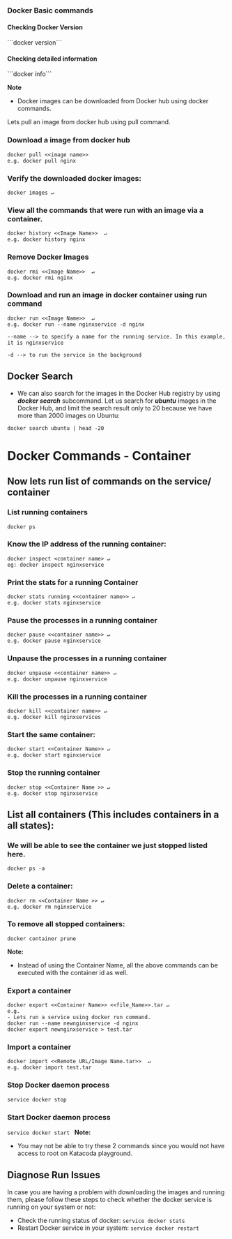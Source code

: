 ### Docker Basic commands

<h4>Checking Docker Version</h4>
```docker version```

<h4>Checking detailed information</h4>
```docker info```

<b>Note</b>
- Docker images can be downloaded from Docker hub using docker commands.

Lets pull an image from docker hub using pull command.

### Download a image from docker hub
```
docker pull <<image name>> 
e.g. docker pull nginx
```

### Verify the downloaded docker images:
```
docker images ↵
```
### View all the commands that were run with an image via a container.
```
docker history <<Image Name>>  ↵
e.g. docker history nginx
```
### Remove Docker Images
```
docker rmi <<Image Name>>  ↵
e.g. docker rmi nginx
```
### Download and run an image in docker container using run command
```
docker run <<Image Name>>  ↵
e.g. docker run --name nginxservice -d nginx
```
```
--name --> to specify a name for the running service. In this example, it is nginxservice

-d --> to run the service in the background
```

## Docker Search
- We can also search for the images in the Docker Hub registry by using <b><i>docker search</i></b> subcommand. Let us search for <b><i>ubuntu</i></b> images in the Docker Hub, and limit the search result only to 20 because we have more than 2000 images on Ubuntu:
```
docker search ubuntu | head -20
```


# Docker Commands - Container
## Now lets run list of commands on the service/ container
### List running containers

```docker ps```

### Know the IP address of the running container:
```
docker inspect <container name> ↵
eg: docker inspect nginxservice
```
### Print the stats for a running Container
```
docker stats running <<container name>> ↵
e.g. docker stats nginxservice
```
### Pause the processes in a running container
```
docker pause <<container name>> ↵
e.g. docker pause nginxservice
```
### Unpause the processes in a running container
```
docker unpause <<container name>> ↵
e.g. docker unpause nginxservice
```
### Kill the processes in a running container
```
docker kill <<container name>> ↵
e.g. docker kill nginxservices
```
### Start the same container:
```
docker start <<Container Name>> ↵
e.g. docker start nginxservice
```
### Stop the running container
```
docker stop <<Container Name >> ↵
e.g. docker stop nginxservice
```
## List all containers (This includes containers in a all states):

### We will be able to see the container we just stopped listed here.
```
docker ps -a 
```
### Delete a container:
```
docker rm <<Container Name >> ↵
e.g. docker rm nginxservice
```
### To remove all stopped containers:
```
docker container prune 
```

<b>Note:</b>
- Instead of using the Container Name, all the above commands can be executed with the container id as well.

### Export a container
```
docker export <<Container Name>> <<file_Name>>.tar ↵
e.g. 
- Lets run a service using docker run command.
docker run --name newnginxservice -d nginx
docker export newnginxservice > test.tar
```
### Import a container
```
docker import <<Remote URL/Image Name.tar>>  ↵
e.g. docker import test.tar
```
### Stop Docker daemon process
```service docker stop  ```
### Start Docker daemon process
```service docker start ```
<b>Note:</b>
- You may not be able to try these 2 commands since you would not have access to root on Katacoda playground.

## Diagnose Run Issues
In case you are having a problem with downloading the images and running them, please follow these steps to check whether the docker service is running on your system or not:

- Check the running status of docker:
```service docker stats```
- Restart Docker service in your system:
```service docker restart```

